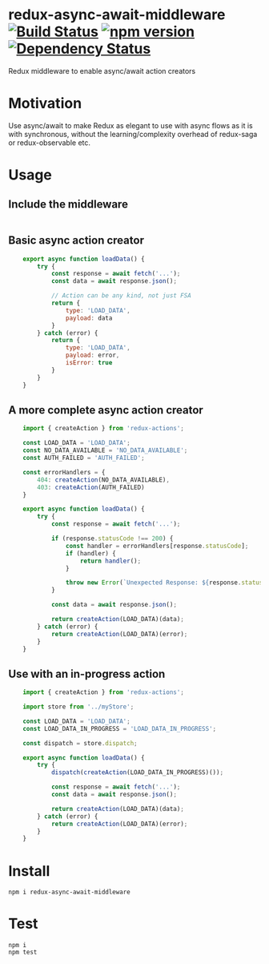 # redux-async-await-middleware [![Build Status](https://travis-ci.org/bealearts/redux-async-await-middleware.png?branch=master)](https://travis-ci.org/bealearts/redux-async-await-middleware) [![npm version](https://badge.fury.io/js/redux-async-await-middleware.svg)](http://badge.fury.io/js/redux-async-await-middleware) [![Dependency Status](https://david-dm.org/bealearts/redux-async-await-middleware.png)](https://david-dm.org/bealearts/redux-async-await-middleware)

Redux middleware to enable async/await action creators

# Motivation

Use async/await to make Redux as elegant to use with async flows as it is with synchronous, without the learning/complexity overhead of redux-saga or redux-observable etc.


# Usage

## Include the middleware
```js

```

## Basic async action creator
```js
    export async function loadData() {
        try {
            const response = await fetch('...');
            const data = await response.json();

            // Action can be any kind, not just FSA
            return {
                type: 'LOAD_DATA',
                payload: data
            }
        } catch (error) {
            return {
                type: 'LOAD_DATA',
                payload: error,
                isError: true
            }
        }
    }
```

## A more complete async action creator
```js
    import { createAction } from 'redux-actions';

    const LOAD_DATA = 'LOAD_DATA';
    const NO_DATA_AVAILABLE = 'NO_DATA_AVAILABLE';
    const AUTH_FAILED = 'AUTH_FAILED';

    const errorHandlers = {
        404: createAction(NO_DATA_AVAILABLE),
        403: createAction(AUTH_FAILED)
    }

    export async function loadData() {
        try {
            const response = await fetch('...');

            if (response.statusCode !== 200) {
                const handler = errorHandlers[response.statusCode];
                if (handler) {
                    return handler();
                }

                throw new Error(`Unexpected Response: ${response.statusCode}:${response.status}`);
            }

            const data = await response.json();

            return createAction(LOAD_DATA)(data);
        } catch (error) {
            return createAction(LOAD_DATA)(error);
        }
    }
```

## Use with an in-progress action
```js
    import { createAction } from 'redux-actions';

    import store from '../myStore';

    const LOAD_DATA = 'LOAD_DATA';
    const LOAD_DATA_IN_PROGRESS = 'LOAD_DATA_IN_PROGRESS';

    const dispatch = store.dispatch;

    export async function loadData() {
        try {
            dispatch(createAction(LOAD_DATA_IN_PROGRESS)());

            const response = await fetch('...');
            const data = await response.json();

            return createAction(LOAD_DATA)(data);
        } catch (error) {
            return createAction(LOAD_DATA)(error);
        }
    }
```


# Install
```shell
npm i redux-async-await-middleware
```


# Test
```shell
npm i
npm test
```
